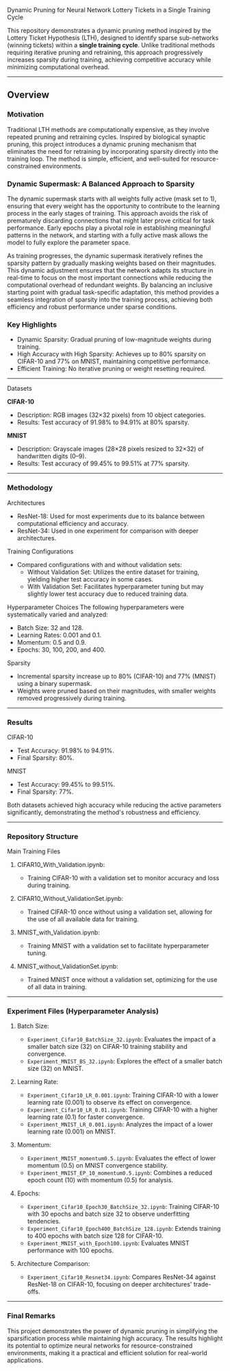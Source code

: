 Dynamic Pruning for Neural Network Lottery Tickets in a Single Training Cycle

This repository demonstrates a dynamic pruning method inspired by the Lottery Ticket Hypothesis (LTH), designed to identify sparse sub-networks (winning tickets) within a **single training cycle**. Unlike traditional methods requiring iterative pruning and retraining, this approach progressively increases sparsity during training, achieving competitive accuracy while minimizing computational overhead.

---

## Overview

### Motivation
Traditional LTH methods are computationally expensive, as they involve repeated pruning and retraining cycles. Inspired by biological synaptic pruning, this project introduces a dynamic pruning mechanism that eliminates the need for retraining by incorporating sparsity directly into the training loop. The method is simple, efficient, and well-suited for resource-constrained environments.

### Dynamic Supermask: A Balanced Approach to Sparsity
The dynamic supermask starts with all weights fully active (mask set to 1), ensuring that every weight has the opportunity to contribute to the learning process in the early stages of training. This approach avoids the risk of prematurely discarding connections that might later prove critical for task performance. Early epochs play a pivotal role in establishing meaningful patterns in the network, and starting with a fully active mask allows the model to fully explore the parameter space.

As training progresses, the dynamic supermask iteratively refines the sparsity pattern by gradually masking weights based on their magnitudes. This dynamic adjustment ensures that the network adapts its structure in real-time to focus on the most important connections while reducing the computational overhead of redundant weights. By balancing an inclusive starting point with gradual task-specific adaptation, this method provides a seamless integration of sparsity into the training process, achieving both efficiency and robust performance under sparse conditions.


### Key Highlights
- Dynamic Sparsity: Gradual pruning of low-magnitude weights during training.
- High Accuracy with High Sparsity: Achieves up to 80% sparsity on CIFAR-10 and 77% on MNIST, maintaining competitive performance.
- Efficient Training: No iterative pruning or weight resetting required.

---

 Datasets

 **CIFAR-10**
- Description: RGB images (32×32 pixels) from 10 object categories.
- Results: Test accuracy of 91.98% to 94.91% at 80% sparsity.

 **MNIST**
- Description: Grayscale images (28×28 pixels resized to 32×32) of handwritten digits (0–9).
- Results: Test accuracy of 99.45% to 99.51% at 77% sparsity.

---

### Methodology

 Architectures
- ResNet-18: Used for most experiments due to its balance between computational efficiency and accuracy.
- ResNet-34: Used in one experiment for comparison with deeper architectures.

 Training Configurations
- Compared configurations with and without validation sets:
  - Without Validation Set: Utilizes the entire dataset for training, yielding higher test accuracy in some cases.
  - With Validation Set: Facilitates hyperparameter tuning but may slightly lower test accuracy due to reduced training data.

 Hyperparameter Choices
The following hyperparameters were systematically varied and analyzed:
- Batch Size: 32 and 128.
- Learning Rates: 0.001 and 0.1.
- Momentum: 0.5 and 0.9.
- Epochs: 30, 100, 200, and 400.

 Sparsity
- Incremental sparsity increase up to 80% (CIFAR-10) and 77% (MNIST) using a binary supermask.
- Weights were pruned based on their magnitudes, with smaller weights removed progressively during training.

---

### Results

 CIFAR-10
- Test Accuracy: 91.98% to 94.91%.
- Final Sparsity: 80%.

 MNIST
- Test Accuracy: 99.45% to 99.51%.
- Final Sparsity: 77%.

Both datasets achieved high accuracy while reducing the active parameters significantly, demonstrating the method's robustness and efficiency.

---

### Repository Structure

 Main Training Files
1. CIFAR10_With_Validation.ipynb: 
   - Training CIFAR-10 with a validation set to monitor accuracy and loss during training.

2. CIFAR10_Without_ValidationSet.ipynb:
   - Trained CIFAR-10 once without using a validation set, allowing for the use of all available data for training.

3. MNIST_with_Validation.ipynb:
   - Training MNIST with a validation set to facilitate hyperparameter tuning.

4. MNIST_without_ValidationSet.ipynb:
   - Trained MNIST once without a validation set, optimizing for the use of all data in training.

---

### Experiment Files (Hyperparameter Analysis)
1. Batch Size:
   - `Experiment_Cifar10_BatchSize_32.ipynb`: Evaluates the impact of a smaller batch size (32) on CIFAR-10 training stability and convergence.
   - `Experiment_MNIST_BS_32.ipynb`: Explores the effect of a smaller batch size (32) on MNIST.

2. Learning Rate:
   - `Experiment_Cifar10_LR_0.001.ipynb`: Training CIFAR-10 with a lower learning rate (0.001) to observe its effect on convergence.
   - `Experiment_Cifar10_LR_0.01.ipynb`: Training CIFAR-10 with a higher learning rate (0.1) for faster convergence.
   - `Experiment_MNIST_LR_0.001.ipynb`: Analyzes the impact of a lower learning rate (0.001) on MNIST.

3. Momentum:
   - `Experiment_MNIST_momentum0.5.ipynb`: Evaluates the effect of lower momentum (0.5) on MNIST convergence stability.
   - `Experiment_MNIST_EP_10_momentum0.5.ipynb`: Combines a reduced epoch count (10) with momentum (0.5) for analysis.

4. Epochs:
   - `Experiment_Cifar10_Epoch30_BatchSize_32.ipynb`: Training CIFAR-10 with 30 epochs and batch size 32 to observe underfitting tendencies.
   - `Experiment_Cifar10_Epoch400_BatchSize_128.ipynb`: Extends training to 400 epochs with batch size 128 for CIFAR-10.
   - `Experiment_MNIST_with_Epoch100.ipynb`: Evaluates MNIST performance with 100 epochs.

5. Architecture Comparison:
   - `Experiment_Cifar10_Resnet34.ipynb`: Compares ResNet-34 against ResNet-18 on CIFAR-10, focusing on deeper architectures' trade-offs.

---
### Final Remarks
This project demonstrates the power of dynamic pruning in simplifying the sparsification process while maintaining high accuracy. The results highlight its potential to optimize neural networks for resource-constrained environments, making it a practical and efficient solution for real-world applications.

